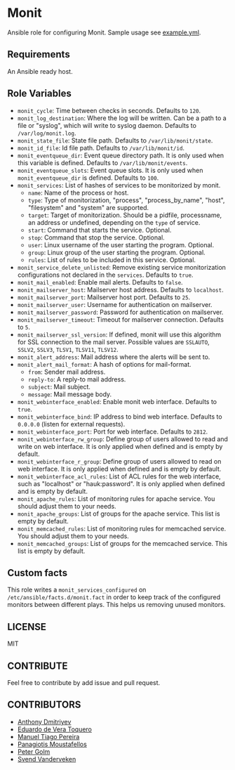 Monit
========

Ansible role for configuring Monit. Sample usage see [example.yml](http://github.com/pgolm/ansible-playbook-monit/blob/master/example.yml).

Requirements
------------

An Ansible ready host.

Role Variables
--------------

* `monit_cycle`: Time between checks in seconds. Defaults to `120`.
* `monit_log_destination`: Where the log will be written. Can be a path to a file or "syslog", which will write to syslog daemon. Defaults to `/var/log/monit.log`.
* `monit_state_file`: State file path. Defaults to `/var/lib/monit/state`.
* `monit_id_file`: Id file path. Defaults to `/var/lib/monit/id`.
* `monit_eventqueue_dir`: Event queue directory path. It is only used when this variable is defined. Defaults to `/var/lib/monit/events`.
* `monit_eventqueue_slots`: Event queue slots. It is only used when `monit_eventqueue_dir` is defined. Defaults to `100`.
* `monit_services`: List of hashes of services to be monitorized by monit.
  * `name`: Name of the process or host.
  * `type`: Type of monitorization, "process", "process_by_name", "host", "filesystem" and "system" are supported.
  * `target`: Target of monitorization. Should be a pidfile, processname, an address or undefined, depending on the `type` of service.
  * `start`: Command that starts the service. Optional.
  * `stop`: Command that stop the service. Optional.
  * `user`: Linux username of the user starting the program. Optional.
  * `group`: Linux group of the user starting the program. Optional.
  * `rules`: List of rules to be included in this service. Optional.
* `monit_service_delete_unlisted`: Remove existing service monitorization configurations not declared in the `services`. Defaults to `true`.
* `monit_mail_enabled`: Enable mail alerts. Defaults to `false`.
* `monit_mailserver_host`: Mailserver host address. Defaults to `localhost`.
* `monit_mailserver_port`: Mailserver host port. Defaults to `25`.
* `monit_mailserver_user`: Username for authentication on mailserver.
* `monit_mailserver_password`: Password for authentication on mailserver.
* `monit_mailserver_timeout`: Timeout for mailserver connection. Defaults to `5`.
* `monit_mailserver_ssl_version`: If defined, monit will use this algorithm for SSL connection to the mail server. Possible values are `SSLAUTO`, `SSLV2`, `SSLV3`, `TLSV1`, `TLSV11`, `TLSV12`.
* `monit_alert_address`: Mail address where the alerts will be sent to.
* `monit_alert_mail_format`: A hash of options for mail-format.
  * `from`: Sender mail address.
  * `reply-to`: A reply-to mail address.
  * `subject`: Mail subject.
  * `message`: Mail message body.
* `monit_webinterface_enabled`: Enable monit web interface. Defaults to `true`.
* `monit_webinterface_bind`: IP address to bind web interface. Defaults to `0.0.0.0` (listen for external requests).
* `monit_webinterface_port`: Port for web interface. Defaults to `2812`.
* `monit_webinterface_rw_group`: Define group of users allowed to read and write on web interface. It is only applied when defined and is empty by default.
* `monit_webinterface_r_group`: Define group of users allowed to read on web interface. It is only applied when defined and is empty by default.
* `monit_webinterface_acl_rules`: List of ACL rules for the web interface, such as "localhost" or "hauk:password". It is only applied when defined and is empty by default.
* `monit_apache_rules`: List of monitoring rules for apache service. You should adjust them to your needs.
* `monit_apache_groups`: List of groups for the apache service. This list is empty by default.
* `monit_memcached_rules`: List of monitoring rules for memcached service. You should adjust them to your needs.
* `monit_memcached_groups`: List of groups for the memcached service. This list is empty by default.

Custom facts
------------

This role writes a `monit_services_configured` on `/etc/ansible/facts.d/monit.fact` in order to keep track of the configured monitors between different plays. This helps us removing unused monitors.

LICENSE
-------
MIT

CONTRIBUTE
----------

Feel free to contribute by add issue and pull request.

CONTRIBUTORS
------------
* [Anthony Dmitriyev](https://github.com/antstorm)
* [Eduardo de Vera Toquero](https://github.com/etux)
* [Manuel Tiago Pereira](http://mtpereira.github.io/)
* [Panagiotis Moustafellos](https://github.com/pmoust)
* [Peter Golm](https://github.com/pgolm)
* [Svend Vanderveken](https://github.com/svendx4f)
